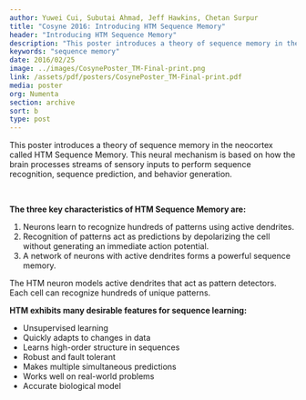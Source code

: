 ```yaml
---
author: Yuwei Cui, Subutai Ahmad, Jeff Hawkins, Chetan Surpur
title: "Cosyne 2016: Introducing HTM Sequence Memory"
header: "Introducing HTM Sequence Memory"
description: "This poster introduces a theory of sequence memory in the neocortex called HTM Sequence Memory. The three characteristics of HTM Sequence Memory are: 1) Neurons learn to recognize hundreds of patters; 2) Pattern recognition acts as predictions; and 3) a network of neurons forms a powerful sequence memory."
keywords: "sequence memory"
date: 2016/02/25
image: ../images/CosynePoster_TM-Final-print.png
link: /assets/pdf/posters/CosynePoster_TM-Final-print.pdf
media: poster
org: Numenta
section: archive
sort: b
type: post
---
```


This poster introduces a theory of sequence memory in the neocortex called HTM Sequence Memory. This neural mechanism is based on how the brain processes streams of sensory inputs to perform sequence recognition, sequence prediction, and behavior generation.

<br />

**The three key characteristics of HTM Sequence Memory are:**

1. Neurons learn to recognize hundreds of patterns using active dendrites.
2. Recognition of patterns act as predictions by depolarizing the cell without generating an immediate
action potential.
3. A network of neurons with active dendrites forms a powerful sequence memory.

The HTM neuron models active dendrites that act as pattern detectors. Each cell can recognize hundreds of unique patterns.

**HTM exhibits many desirable features for sequence learning:**

- Unsupervised learning
- Quickly adapts to changes in data
- Learns high-order structure in sequences
- Robust and fault tolerant
- Makes multiple simultaneous predictions
- Works well on real-world problems
- Accurate biological model
